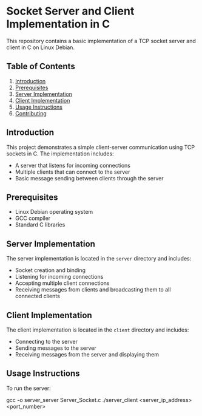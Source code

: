 # Socket Server and Client Implementation in C

This repository contains a basic implementation of a TCP socket server and client in C on Linux Debian.

## Table of Contents

1. [Introduction](#introduction)
2. [Prerequisites](#prerequisites)
3. [Server Implementation](#server-implementation)
4. [Client Implementation](#client-implementation)
5. [Usage Instructions](#usage-instructions)
6. [Contributing](#contributing)

## Introduction

This project demonstrates a simple client-server communication using TCP sockets in C. The implementation includes:

- A server that listens for incoming connections
- Multiple clients that can connect to the server
- Basic message sending between clients through the server

## Prerequisites

- Linux Debian operating system
- GCC compiler
- Standard C libraries

## Server Implementation

The server implementation is located in the `server` directory and includes:

- Socket creation and binding
- Listening for incoming connections
- Accepting multiple client connections
- Receiving messages from clients and broadcasting them to all connected clients

## Client Implementation

The client implementation is located in the `client` directory and includes:

- Connecting to the server
- Sending messages to the server
- Receiving messages from the server and displaying them

## Usage Instructions

To run the server:

gcc -o server_server Server_Socket.c
./server_client <server_ip_address> <port_number>
